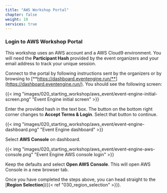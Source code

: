 ```yaml
---
title: "AWS Workshop Portal"
chapter: false
weight: 10
services: true
---
```


### Login to AWS Workshop Portal

This workshop uses an AWS account and a AWS Cloud9 environment. You will need the **Participant Hash** provided by the event organizers and your email address to track your unique session.

Connect to the portal by following instructions sent by the organizers or by browsing to [**https://dashboard.eventengine.run/**](https://dashboard.eventengine.run/). You should see the following screen:

{{< img "images/020_starting_workshop/aws_event/event-engine-initial-screen.png" "Event Engine initial screen" >}}

Enter the provided hash in the text box. The button on the bottom right corner changes to **Accept Terms & Login**. Select that button to continue.

{{< img "images/020_starting_workshop/aws_event/event-engine-dashboard.png" "Event Engine dashboard" >}}

Select **AWS Console** on dashboard.

{{< img "images/020_starting_workshop/aws_event/event-engine-aws-console.png" "Event Engine AWS console login" >}}

Keep the defaults and select **Open AWS Console**. This will open AWS Console in a new browser tab.

Once you have completed the steps above, you can head straight to the [**Region Selection**]({{< ref "030_region_selection" >}}).
